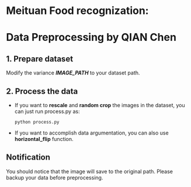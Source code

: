 # Meituan Food recognization: 

# Data Preprocessing by QIAN Chen

## 1. Prepare dataset

Modify the variance ***IMAGE_PATH*** to your dataset path.

## 2. Process the data

- If you want to **rescale** and **random crop** the images in the dataset, you can just run process.py as:

  ```
  python process.py
  ```

- If you want to accomplish data argumentation, you can also use **horizontal_flip** function.

## Notification

You should notice that the image will save to the original path. Please backup your data before preprocessing.